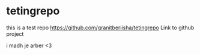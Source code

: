 # tetingrepo
this is a test repo 
https://github.com/granitberiisha/tetingrepo Link to github project


i madh je arber <3
